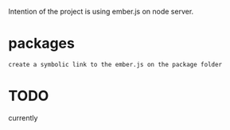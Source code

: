 Intention of the project is using ember.js on node server.


# packages
	create a symbolic link to the ember.js on the package folder

# TODO
currently


